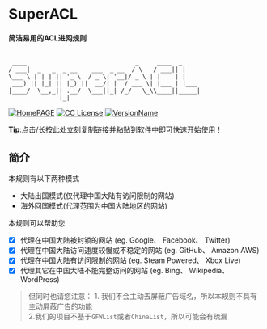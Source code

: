 # SuperACL 
#### 简洁易用的ACL进网规则 
```

 ____                              _     ____  _
/ ___|  _   _  _ __    ___  _ __  / \   / ___|| |
\___ \ | | | || '_ \  / _ \| '__|/ _ \ | |    | |
 ___) || |_| || |_) ||  __/| |  / ___ \| |___ | |___
|____/  \__,_|| .__/  \___||_| /_/   \_\\____||_____|
              |_|

```
[![HomePAGE](https://img.shields.io/badge/Home-Page-blue.svg?style=flat)](https://powerfulweb.nciyuan.net)
[![CC License](https://img.shields.io/badge/License-MIT-green.svg?style=flat)](https://github.com/Windelight/SuperACL/blob/master/LICENSE)
[![VersionName](https://img.shields.io/badge/Version-108Alpha1Pre1-orange.svg?style=flat)](https://github.com/Windelight/SuperACL/tree/master)

**Tip**:[点击/长按此处立刻复制链接](https://raw.githubusercontent.com/Windelight/SuperACL/master/inchina.acl)并粘贴到软件中即可快速开始使用！

## 简介
 本规则有以下两种模式
 * 大陆出国模式(仅代理中国大陆有访问限制的网站)
 * 海外回国模式(代理范围为中国大陆地区的网站)  

本规则可以帮助您  
- [x] 代理在中国大陆被封锁的网站 (eg. Google、 Facebook、 Twitter)
- [x] 代理在中国大陆访问速度较慢或不稳定的网站 (eg. GitHub、 Amazon AWS)
- [x] 代理在中国大陆有访问限制的网站 (eg. Steam Powered、 Xbox Live)
- [x] 代理其它在中国大陆不能完整访问的网站 (eg. Bing、 Wikipedia、 WordPress)
> 但同时也请您注意：   1. 我们不会主动去屏蔽广告域名，所以本规则不具有主动屏蔽广告的功能  
2.我们的项目不基于`GFWList`或者`ChinaList`，所以可能会有疏漏
